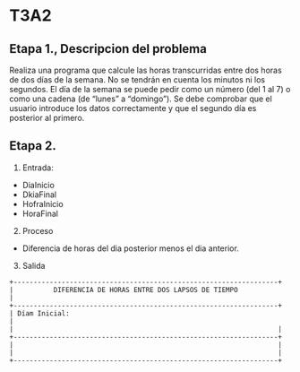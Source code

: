 # T3A2

## Etapa 1., Descripcion del problema
Realiza una programa que calcule las horas transcurridas entre dos horas de dos días de la semana. No se tendrán en cuenta los minutos ni los segundos. El día de la semana se puede pedir como un número (del 1 al 7) o como una cadena (de “lunes” a “domingo”). Se debe comprobar que el usuario introduce los datos correctamente y que el segundo día es posterior al primero.

## Etapa 2.
1. Entrada:
 - DiaInicio
 - DkiaFinal
 - HofraInicio
 - HoraFinal
2. Proceso
 - Diferencia de horas del dia posterior menos el dia anterior.
 3. Salida
 ~~~
 +------------------------------------------------------------------+
 |          DIFERENCIA DE HORAS ENTRE DOS LAPSOS DE TIEMPO                                                                 |
 +------------------------------------------------------------------+
 | Díam Inicial:                                                                 |
 |                                                                  |
 +------------------------------------------------------------------+
 |                                                                  |
 |                                                                  |
 +------------------------------------------------------------------+
